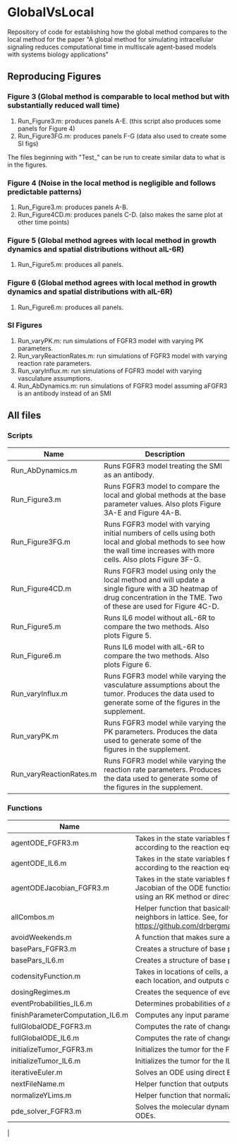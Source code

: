 # GlobalVsLocal
Repository of code for establishing how the global method compares to the local method for the paper "A global method for simulating intracellular signaling reduces computational time in multiscale agent-based models with systems biology applications"

## Reproducing Figures

### Figure 3 (Global method is comparable to local method but with substantially reduced wall time)

1. Run_Figure3.m: produces panels A-E. (this script also produces some panels for Figure 4)
2. Run_Figure3FG.m: produces panels F-G (data also used to create some SI figs)

The files beginning with "Test_" can be run to create similar data to what is in the figures.

### Figure 4 (Noise in the local method is negligible and follows predictable patterns)

1. Run_Figure3.m: produces panels A-B.
2. Run_Figure4CD.m: produces panels C-D. (also makes the same plot at other time points)

### Figure 5 (Global method agrees with local method in growth dynamics and spatial distributions without aIL-6R)

1. Run_Figure5.m: produces all panels.

### Figure 6 (Global method agrees with local method in growth dynamics and spatial distributions with aIL-6R)

1. Run_Figure6.m: produces all panels.

### SI Figures

1. Run_varyPK.m: run simulations of FGFR3 model with varying PK parameters.
2. Run_varyReactionRates.m: run simulations of FGFR3 model with varying reaction rate parameters.
3. Run_varyInflux.m: run simulations of FGFR3 model with varying vasculature assumptions.
4. Run_AbDynamics.m: run simulations of FGFR3 model assuming aFGFR3 is an antibody instead of an SMI

## All files

### Scripts

| Name | Description |
| - | - |
|  Run_AbDynamics.m | Runs FGFR3 model treating the SMI as an antibody. |
| Run_Figure3.m | Runs FGFR3 model to compare the local and global methods at the base parameter values. Also plots Figure 3A-E and Figure 4A-B. |
| Run_Figure3FG.m | Runs FGFR3 model with varying initial numbers of cells using both local and global methods to see how the wall time increases with more cells. Also plots Figure 3F-G. |
| Run_Figure4CD.m | Runs FGFR3 model using only the local method and will update a single figure with a 3D heatmap of drug concentration in the TME. Two of these are used for Figure 4C-D. |
| Run_Figure5.m | Runs IL6 model without aIL-6R to compare the two methods. Also plots Figure 5. |
| Run_Figure6.m | Runs IL6 model with aIL-6R to compare the two methods. Also plots Figure 6. |
| Run_varyInflux.m | Runs FGFR3 model while varying the vasculature assumptions about the tumor. Produces the data used to generate some of the figures in the supplement. |
| Run_varyPK.m | Runs FGFR3 model while varying the PK parameters. Produces the data used to generate some of the figures in the supplement. |
| Run_varyReactionRates.m | Runs FGFR3 model while varying the reaction rate parameters. Produces the data used to generate some of the figures in the supplement. |

### Functions

| Name | Description |
| - | - |
| agentODE_FGFR3.m | Takes in the state variables for an agent (or vector of agents) along with parameter values and outputs the rate of change according to the reaction equations in the FGFR3 model. |
| agentODE_IL6.m | Takes in the state variables for an agent (or vector of agents) along with parameter values and outputs the rate of change according to the reaction equations in the IL6 model. |
| agentODEJacobian_FGFR3.m | Takes in the state variables for an agent (or vector of agents) along with parameter values as well as the constant entries in the Jacobian of the ODE function and outputs the Jacobian. Used in `pde_solver_FGFR3.m` to update the reaction equations rather than using an RK method or direct Euler. |
| allCombos.m | Helper function that basically takes the _n_ outputs of `ndgrid` and makes each a column of a single array. Used to determine neighbors in lattice. See, for example, https://github.com/drbergman/GlobalVsLocal/blob/29cabc8e270ec16b7d216409e1d5815280a4b49f/basePars_FGFR3.m#L11 |
| avoidWeekends.m | A function that makes sure any dosing events in the FGFR3 model occur on weekdays. |
| basePars_FGFR3.m | Creates a structure of base parameters for the FGFR3 model. |
| basePars_IL6.m | Creates a structure of base parameters for the IL6 model. |
| codensityFunction.m | Takes in locations of cells, a whole number _n_ for the nth nearest neighbors, a vector `types` identifying what type of agent is at each location, and outputs codensity calculations. |
| dosingRegimes.m | Creates the sequence of events for an FGFR3 simulation. Events include new doses of aFGFR3 and censoring. |
| eventProbabilities_IL6.m | Determines probabilities of all events in the next time step. |
| finishParameterComputation_IL6.m | Computes any input parameters that are functions of other parameters in the IL6 model. |
| fullGlobalODE_FGFR3.m | Computes the rate of change for the molecular dynamics in the FGFR3 model using the global method. |
| fullGlobalODE_IL6.m | Computes the rate of change for the molecular dynamics in the IL6 model using the global method. |
| initializeTumor_FGFR3.m | Initializes the tumor for the FGFR3 model. |
| initializeTumor_IL6.m | Initializes the tumor for the IL6 model. |
| iterativeEuler.m | Solves an ODE using direct Euler. If any of the state variables are negative, repeat the calculation with half the time step. |
| nextFileName.m | Helper function that outputs a new filename for saving data. |
| normalizeYLims.m | Helper function that normalizes _y_ limits for all axes in a figure. |
| pde_solver_FGFR3.m | Solves the molecular dynamics in the FGFR3 model when using the local method. This includes both the PDE and the reaction ODEs. |
| 
